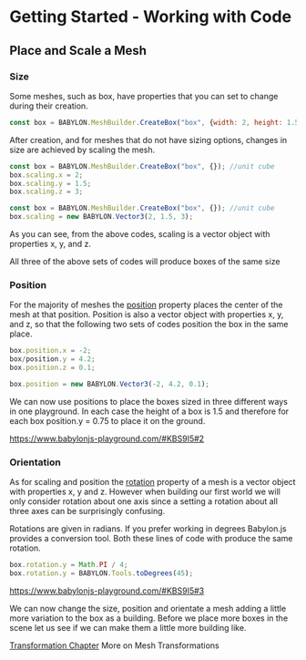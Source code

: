 # Getting Started - Working with Code
## Place and Scale a Mesh

### Size
Some meshes, such as box, have properties that you can set to change during their creation.

```javascript
const box = BABYLON.MeshBuilder.CreateBox("box", {width: 2, height: 1.5, depth: 3})
```

After creation, and for meshes that do not have sizing options, changes in size are achieved by scaling the mesh.

```javascript
const box = BABYLON.MeshBuilder.CreateBox("box", {}); //unit cube
box.scaling.x = 2;
box.scaling.y = 1.5;
box.scaling.z = 3;
```

```javascript
const box = BABYLON.MeshBuilder.CreateBox("box", {}); //unit cube
box.scaling = new BABYLON.Vector3(2, 1.5, 3);
```

As you can see, from the above codes, scaling is a vector object with properties x, y, and z.

All three of the above sets of codes will produce boxes of the same size

### Position
For the majority of meshes the [position](/babylon101/position) property places the center of the mesh at that position. Position is also a vector object with properties x, y, and z, so that the following two sets of codes position the box in the same place.

```javascript
box.position.x = -2;
box/position.y = 4.2;
box.position.z = 0.1;
```

```javascript
box.position = new BABYLON.Vector3(-2, 4.2, 0.1);
```

We can now use positions to place the boxes sized in three different ways in one playground. In each case the height of a box is 1.5 and therefore for each box position.y = 0.75 to place it on the ground.


https://www.babylonjs-playground.com/#KBS9I5#2

### Orientation
As for scaling and position the [rotation](/babylon101/rotation) property of a mesh is a vector object with properties x, y and z. However when building our first world we will only consider rotation about one axis since a setting a rotation about all three axes can be surprisingly confusing.

Rotations are given in radians. If you prefer working in degrees Babylon.js provides a conversion tool. Both these lines of code with produce the same rotation.

```javascript
box.rotation.y = Math.PI / 4;
box.rotation.y = BABYLON.Tools.toDegrees(45);
```

https://www.babylonjs-playground.com/#KBS9I5#3

We can now change the size, position and orientate a mesh adding a little more variation to the box as a building. Before we place more boxes in the scene let us see if we can make them a little more building like.

[Transformation Chapter](/how_to/transforms/position) More on Mesh Transformations